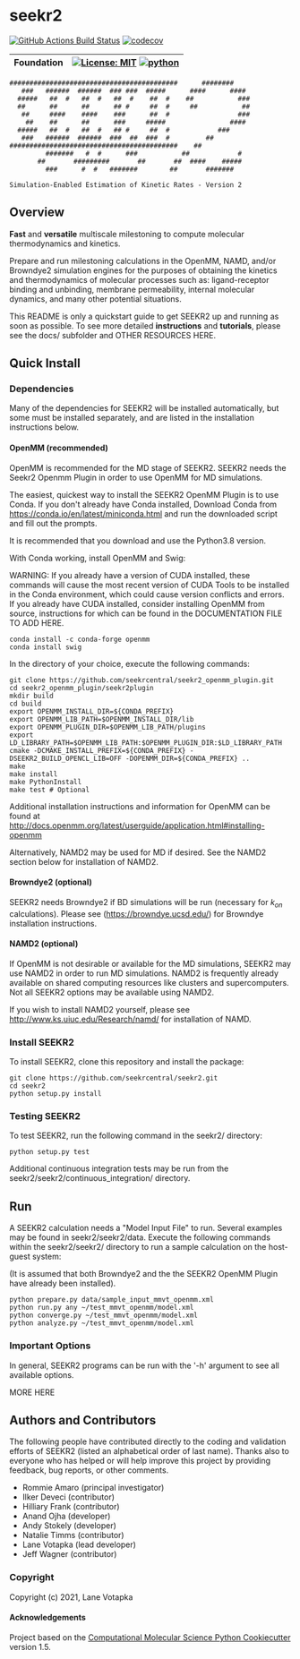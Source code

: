 seekr2
==============================
[//]: # (Badges)
[![GitHub Actions Build Status](https://github.com/lvotapka/seekr2/workflows/CI/badge.svg)](https://github.com/lvotapka/seekr2/actions?query=workflow%3ACI)
[![codecov](https://codecov.io/gh/lvotapka/seekr2/branch/master/graph/badge.svg)](https://codecov.io/gh/lvotapka/seekr2/branch/master)

| **Foundation** | [![License: MIT](https://img.shields.io/badge/License-MIT-yellow.svg)](https://opensource.org/licenses/MIT) [![python](https://img.shields.io/badge/python-3.8-blue.svg)](https://www.python.org/)|
| :------ | :------ |

```
##########################################      ########
   ###   ######  ######  ### ###  #####      ####      ####
  #####   ##  #   ##  #   ##  #    ##  #    ##           ###
  ##      ##      ##      ## #     ##  #     ##           ##
   ##     ####    ####    ###      ##  #                 ###
    ##    ##      ##      ###     #####                ####
  #####   ##  #   ##  #   ## #     ##  #            ###
   ###   ######  ######  ###  ##  ###  #         ## 
##########################################    ##
         #######   #  #      ###           ##            #
       ##       #########       ##       ##  ####    #####
         ###      #  #   #######        ##       #######

Simulation-Enabled Estimation of Kinetic Rates - Version 2
```

## Overview
**Fast** and **versatile** multiscale milestoning to compute molecular 
thermodynamics and kinetics.

Prepare and run milestoning calculations in the OpenMM, NAMD, and/or Browndye2
simulation engines for the purposes of obtaining the kinetics and 
thermodynamics of molecular processes such as: ligand-receptor 
binding and unbinding, membrane permeability, internal molecular dynamics, 
and many other potential situations.

This README is only a quickstart guide to get SEEKR2 up and running as soon as
possible. To see more detailed **instructions** and **tutorials**, please see 
the docs/ subfolder and OTHER RESOURCES HERE.

## Quick Install

### Dependencies
Many of the dependencies for SEEKR2 will be installed automatically, but
some must be installed separately, and are listed in the installation
instructions below.

#### OpenMM (recommended)

OpenMM is recommended for the MD stage of SEEKR2. SEEKR2 needs the Seekr2 
Openmm Plugin in order to use OpenMM for MD simulations.

The easiest, quickest way to install the SEEKR2 OpenMM Plugin is to use
Conda. If you don't already have Conda installed, Download Conda from 
https://conda.io/en/latest/miniconda.html and run the downloaded script and 
fill out the prompts. 

It is recommended that you download and use the Python3.8 version.

With Conda working, install OpenMM and Swig:

WARNING: If you already have a version of CUDA installed, these commands
will cause the most recent version of CUDA Tools to be installed in the Conda
environment, which could cause version conflicts and errors. If you already
have CUDA installed, consider installing OpenMM from source, instructions
for which can be found in the DOCUMENTATION FILE TO ADD HERE.

```
conda install -c conda-forge openmm
conda install swig
```

In the directory of your choice, execute the following commands:

```
git clone https://github.com/seekrcentral/seekr2_openmm_plugin.git
cd seekr2_openmm_plugin/seekr2plugin
mkdir build
cd build
export OPENMM_INSTALL_DIR=${CONDA_PREFIX}
export OPENMM_LIB_PATH=$OPENMM_INSTALL_DIR/lib
export OPENMM_PLUGIN_DIR=$OPENMM_LIB_PATH/plugins
export LD_LIBRARY_PATH=$OPENMM_LIB_PATH:$OPENMM_PLUGIN_DIR:$LD_LIBRARY_PATH
cmake -DCMAKE_INSTALL_PREFIX=${CONDA_PREFIX} -DSEEKR2_BUILD_OPENCL_LIB=OFF -DOPENMM_DIR=${CONDA_PREFIX} ..
make
make install
make PythonInstall
make test # Optional
```

Additional installation instructions and information for OpenMM can be found at
http://docs.openmm.org/latest/userguide/application.html#installing-openmm

Alternatively, NAMD2 may be used for MD if desired. See the NAMD2 section
below for installation of NAMD2.

#### Browndye2 (optional)

SEEKR2 needs Browndye2 if BD simulations will be run (necessary for $k_{on}$
calculations). Please see (https://browndye.ucsd.edu/) for Browndye installation
instructions.

#### NAMD2 (optional)

If OpenMM is not desirable or available for the MD simulations, SEEKR2 may 
use NAMD2 in order to run MD simulations. NAMD2 is frequently already 
available on shared computing resources like clusters and supercomputers.
Not all SEEKR2 options may be available using NAMD2.

If you wish to install NAMD2 yourself, please see 
http://www.ks.uiuc.edu/Research/namd/ for installation of NAMD.

### Install SEEKR2
To install SEEKR2, clone this repository and install the package:

```
git clone https://github.com/seekrcentral/seekr2.git
cd seekr2
python setup.py install
```

### Testing SEEKR2
To test SEEKR2, run the following command in the seekr2/ directory:

```
python setup.py test
```

Additional continuous integration tests may be run from the
seekr2/seekr2/continuous_integration/ directory.

## Run

A SEEKR2 calculation needs a "Model Input File" to run. Several examples may
be found in seekr2/seekr2/data. Execute the following commands within the 
seekr2/seekr2/ directory to run a sample calculation on the host-guest system:

(It is assumed that both Browndye2 and the the SEEKR2 OpenMM Plugin have
already been installed).

```
python prepare.py data/sample_input_mmvt_openmm.xml
python run.py any ~/test_mmvt_openmm/model.xml
python converge.py ~/test_mmvt_openmm/model.xml
python analyze.py ~/test_mmvt_openmm/model.xml
```

### Important Options

In general, SEEKR2 programs can be run with the '-h' argument to see all
available options.

MORE HERE

## Authors and Contributors

The following people have contributed directly to the coding and validation
efforts of SEEKR2 (listed an alphabetical order of last name). 
Thanks also to everyone who has helped or will help improve this project by 
providing feedback, bug reports, or other comments.

* Rommie Amaro (principal investigator)
* Ilker Deveci (contributor)
* Hilliary Frank (contributor)
* Anand Ojha (developer)
* Andy Stokely (developer)
* Natalie Timms (contributor)
* Lane Votapka (lead developer)
* Jeff Wagner (contributor)

### Copyright

Copyright (c) 2021, Lane Votapka


#### Acknowledgements
 
Project based on the 
[Computational Molecular Science Python Cookiecutter](https://github.com/molssi/cookiecutter-cms) version 1.5.
